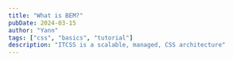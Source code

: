 ```yaml
---
title: "What is BEM?"
pubDate: 2024-03-15
author: "Yann"
tags: ["css", "basics", "tutorial"]
description: "ITCSS is a scalable, managed, CSS architecture"
---
```

